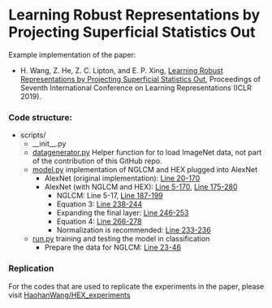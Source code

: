 # Learning Robust Representations by Projecting Superficial Statistics Out 

Example implementation of the paper: 
    
- H. Wang, Z. He, Z. C. Lipton, and E. P. Xing, [Learning Robust Representations by Projecting Superficial Statistics Out](https://openreview.net/pdf?id=rJEjjoR9K7), Proceedings of Seventh International Conference on Learning Representations (ICLR 2019). 

### Code structure: 

- scripts/
  - \_\_init\_\_.py
  - [datagenerator.py](https://github.com/HaohanWang/HEX/blob/master/scripts/datagenerator.py) Helper function for to load ImageNet data, not part of the contribution of this GitHub repo.  
  - [model.py](https://github.com/HaohanWang/HEX/blob/master/scripts/model.py) implementation of NGLCM and HEX plugged into AlexNet
    - AlexNet (original implementation): [Line 20-170](https://github.com/HaohanWang/HEX/blob/master/scripts/model.py#L20)
    - AlexNet (with NGLCM and HEX): [Line 5-170](https://github.com/HaohanWang/HEX/blob/master/scripts/model.py#L5), [Line 175-280](https://github.com/HaohanWang/HEX/blob/master/scripts/model.py#L175)
        - NGLCM: Line 5-17, [Line 187-199](https://github.com/HaohanWang/HEX/blob/master/scripts/model.py#L187)
        - Equation 3: [Line 238-244](https://github.com/HaohanWang/HEX/blob/master/scripts/model.py#L238)
        - Expanding the final layer: [Line 246-253](https://github.com/HaohanWang/HEX/blob/master/scripts/model.py#L246)
        - Equation 4: [Line 266-278](https://github.com/HaohanWang/HEX/blob/master/scripts/model.py#L266)
        - Normalization is recommended: [Line 233-236](https://github.com/HaohanWang/HEX/blob/master/scripts/model.py#L233)
  - [run.py](https://github.com/HaohanWang/HEX/blob/master/scripts/run.py) training and testing the model in classification
    - Prepare the data for NGLCM: [Line 23-46](https://github.com/HaohanWang/HEX/blob/master/scripts/run.py#L23)
    
### Replication

For the codes that are used to replicate the experiments in the paper, please visit [HaohanWang/HEX_experiments](https://github.com/HaohanWang/HEX_experiments)
